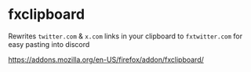 # fxclipboard

Rewrites `twitter.com` & `x.com` links in your clipboard to `fxtwitter.com` for easy pasting into discord

https://addons.mozilla.org/en-US/firefox/addon/fxclipboard/
